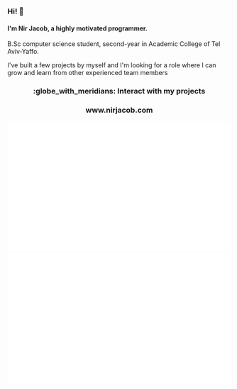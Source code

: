 ### Hi! 👋
#### I'm Nir Jacob, a highly motivated programmer.
B.Sc computer science student, second-year in Academic College of Tel Aviv-Yaffo. 

I've built a few projects by myself and I'm looking for a role where I can grow and learn from other experienced team members
<h3 align="center"> :globe_with_meridians: Interact with my projects</h3>
<h3 align="center"> www.nirjacob.com</h3>
<p align="center">
  <img src="https://github.com/nirjacob/nirjacob/blob/main/overview.svg">
  <img src="https://github.com/nirjacob/nirjacob/blob/main/languages.svg">
</p>

